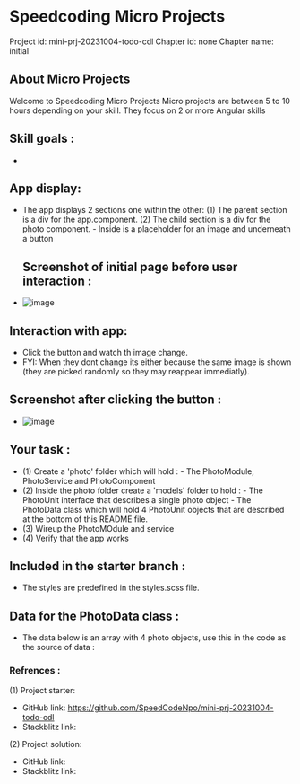 # Speedcoding Micro Projects

Project id: mini-prj-20231004-todo-cdl
Chapter id: none
Chapter name: initial

## About Micro Projects

Welcome to Speedcoding Micro Projects
Micro projects are between 5 to 10 hours depending on your skill.
They focus on 2 or more Angular skills

## Skill goals :

- 

## App display:

- The app displays 2 sections one within the other:
  (1) The parent section is a div for the app.component.
  (2) The child section is a div for the photo component.
      - Inside is a placeholder for an image and underneath a button 

  ## Screenshot of initial page before user interaction :

- ![image](https://github.com/SpeedCodeNpo/ng-exercises/assets/132397719/72dce3f5-902a-4095-8c18-69cae7dab5fa)

## Interaction with app:

- Click the button and watch th image change.
- FYI: When they dont change its either because the same image is shown (they are picked randomly so they may reappear immediatly).

## Screenshot after clicking the button :

- ![image](https://github.com/SpeedCodeNpo/ng-exercises/assets/132397719/58642e75-2829-4c15-8e03-e7c322338efb)


## Your task :

- (1) Create a 'photo' folder which will hold :
      - The PhotoModule, PhotoService and PhotoComponent
- (2) Inside the photo folder create a 'models' folder to hold :
      - The PhotoUnit interface that describes a single photo object
      - The PhotoData class which will hold 4 PhotoUnit objects that are described at the bottom of this README file.
- (3) Wireup the PhotoMOdule and service
- (4) Verify that the app works

## Included in the starter branch :

- The styles are predefined in the styles.scss file.

## Data for the PhotoData class :

- The data below is an array with 4 photo objects, use this in the code as the source of data :


### Refrences :

(1) Project starter:

- GitHub link: https://github.com/SpeedCodeNpo/mini-prj-20231004-todo-cdl
- Stackblitz link:

(2) Project solution:

- GitHub link: 
- Stackblitz link:
